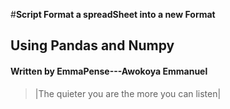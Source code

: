 #**Script Format a spreadSheet into a new Format**

## Using Pandas and Numpy

#### Written by EmmaPense---Awokoya Emmanuel

> |The quieter you are the more you can listen|

